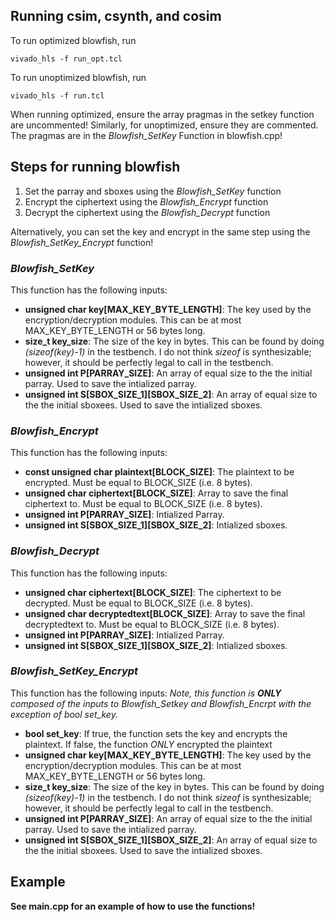## Running csim, csynth, and cosim
To run optimized blowfish, run 
```
vivado_hls -f run_opt.tcl
```

To run unoptimized blowfish, run 
```
vivado_hls -f run.tcl
```

When running optimized, ensure the array pragmas in the setkey function are uncommented! Similarly, for unoptimized, ensure they are commented. The pragmas are in the *Blowfish_SetKey* Function in blowfish.cpp! 

## Steps for running blowfish <br>
1. Set the parray and sboxes using the *Blowfish_SetKey* function
2. Encrypt the ciphertext using the *Blowfish_Encrypt* function
3. Decrypt the ciphertext using the *Blowfish_Decrypt* function

Alternatively, you can set the key and encrypt in the same step using the *Blowfish_SetKey_Encrypt* function! 


### *Blowfish_SetKey* 
This function has the following inputs: 
* **unsigned char key[MAX_KEY_BYTE_LENGTH]**: The key used by the encryption/decryption modules. This can be at most MAX\_KEY\_BYTE\_LENGTH or 56 bytes long. 
* **size_t key_size**: The size of the key in bytes. This can be found by doing *(sizeof(key)-1)* in the testbench. I do not think *sizeof* is synthesizable; however, it should be perfectly legal to call in the testbench. 
* **unsigned int P[PARRAY_SIZE]**: An array of equal size to the the initial parray. Used to save the intialized parray.
* **unsigned int S[SBOX_SIZE_1][SBOX_SIZE_2]**: An array of equal size to the the initial sboxees. Used to save the intialized sboxes.

### *Blowfish_Encrypt*
This function has the following inputs: 
* **const unsigned char plaintext[BLOCK_SIZE]**: The plaintext to be encrypted. Must be equal to BLOCK_SIZE (i.e. 8 bytes).
* **unsigned char ciphertext[BLOCK_SIZE]**: Array to save the final ciphertext to. Must be equal to BLOCK_SIZE (i.e. 8 bytes).
* **unsigned int P[PARRAY_SIZE]**: Intialized Parray.
* **unsigned int S[SBOX_SIZE_1][SBOX_SIZE_2]**: Intialized sboxes.

### *Blowfish_Decrypt*
This function has the following inputs: 
* **unsigned char ciphertext[BLOCK_SIZE]**: The ciphertext to be decrypted. Must be equal to BLOCK_SIZE (i.e. 8 bytes).
* **unsigned char decryptedtext[BLOCK_SIZE]**:  Array to save the final decryptedtext to. Must be equal to BLOCK_SIZE (i.e. 8 bytes).
* **unsigned int P[PARRAY_SIZE]**: Intialized Parray.
* **unsigned int S[SBOX_SIZE_1][SBOX_SIZE_2]**: Intialized sboxes.

### *Blowfish_SetKey_Encrypt*
This function has the following inputs:
*Note, this function is **ONLY** composed of the inputs to Blowfish_Setkey and Blowfish_Encrpt with the exception of bool set_key.*
* **bool set_key**: If true, the function sets the key and encrypts the plaintext. If false, the function *ONLY* encrypted the plaintext
* **unsigned char key[MAX_KEY_BYTE_LENGTH]**: The key used by the encryption/decryption modules. This can be at most MAX\_KEY\_BYTE\_LENGTH or 56 bytes long. 
* **size_t key_size**: The size of the key in bytes. This can be found by doing *(sizeof(key)-1)* in the testbench. I do not think *sizeof* is synthesizable; however, it should be perfectly legal to call in the testbench. 
* **unsigned int P[PARRAY_SIZE]**: An array of equal size to the the initial parray. Used to save the intialized parray.
* **unsigned int S[SBOX_SIZE_1][SBOX_SIZE_2]**: An array of equal size to the the initial sboxees. Used to save the intialized sboxes.

## Example
**See main.cpp for an example of how to use the functions!**